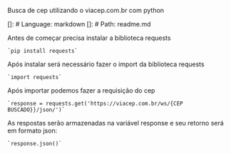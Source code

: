 Busca de cep utilizando o viacep.com.br com python

[]: # Language: markdown
[]: # Path: readme.md

Antes de começar precisa instalar a biblioteca requests

    `pip install requests`

Após instalar será necessário fazer o import da biblioteca requests

    `import requests`

Após importar podemos fazer a requisição do cep

    `response = requests.get('https://viacep.com.br/ws/{CEP BUSCADO}}/json/')`

As respostas serão armazenadas na variável response e seu retorno será em formato json:
    
    `response.json()`


